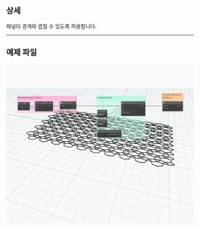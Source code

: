 ## 상세
패널이 경계와 겹칠 수 있도록 허용합니다.
___
## 예제 파일

![PanelSurfaceBoundaryCondition.Keep](./Autodesk.DesignScript.Geometry.PanelSurfaceBoundaryCondition.Keep_img.jpg)
